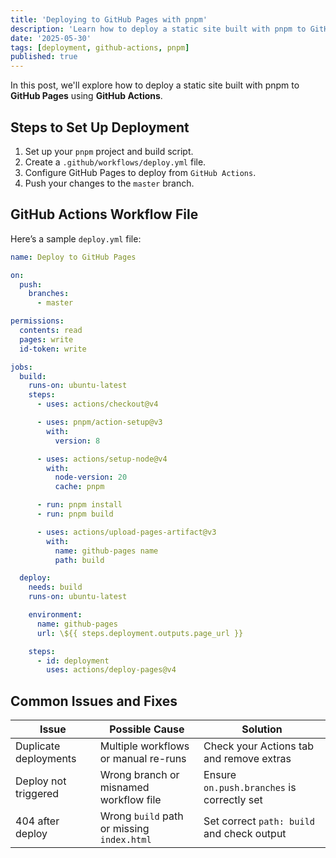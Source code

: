 ```yaml
---
title: 'Deploying to GitHub Pages with pnpm'
description: 'Learn how to deploy a static site built with pnpm to GitHub Pages using GitHub Actions.'
date: '2025-05-30'
tags: [deployment, github-actions, pnpm]
published: true
---
```


In this post, we'll explore how to deploy a static site built with pnpm to **GitHub Pages** using **GitHub Actions**.

## Steps to Set Up Deployment

1. Set up your `pnpm` project and build script.
2. Create a `.github/workflows/deploy.yml` file.
3. Configure GitHub Pages to deploy from `GitHub Actions`.
4. Push your changes to the `master` branch.

## GitHub Actions Workflow File

Here’s a sample `deploy.yml` file:

```yaml
name: Deploy to GitHub Pages

on:
  push:
    branches:
      - master

permissions:
  contents: read
  pages: write
  id-token: write

jobs:
  build:
    runs-on: ubuntu-latest
    steps:
      - uses: actions/checkout@v4

      - uses: pnpm/action-setup@v3
        with:
          version: 8

      - uses: actions/setup-node@v4
        with:
          node-version: 20
          cache: pnpm

      - run: pnpm install
      - run: pnpm build

      - uses: actions/upload-pages-artifact@v3
        with:
          name: github-pages name
          path: build

  deploy:
    needs: build
    runs-on: ubuntu-latest

    environment:
      name: github-pages
      url: \${{ steps.deployment.outputs.page_url }}

    steps:
      - id: deployment
        uses: actions/deploy-pages@v4
```

## Common Issues and Fixes

| Issue                 | Possible Cause                             | Solution                                   |
| --------------------- | ------------------------------------------ | ------------------------------------------ |
| Duplicate deployments | Multiple workflows or manual re-runs       | Check your Actions tab and remove extras   |
| Deploy not triggered  | Wrong branch or misnamed workflow file     | Ensure `on.push.branches` is correctly set |
| 404 after deploy      | Wrong `build` path or missing `index.html` | Set correct `path: build` and check output |
